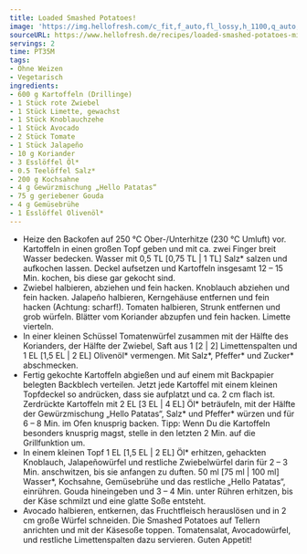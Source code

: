 ```yaml
---
title: Loaded Smashed Potatoes!
image: 'https://img.hellofresh.com/c_fit,f_auto,fl_lossy,h_1100,q_auto,w_2600/hellofresh_s3/image/loaded-smashed-potatoes-mit-jalapeno-kase-sosze-bf1c29e4.jpg'
sourceURL: https://www.hellofresh.de/recipes/loaded-smashed-potatoes-mit-jalapeno-kase-sosze-6331c4fe5114df09210fc926
servings: 2
time: PT35M
tags:
- Ohne Weizen
- Vegetarisch
ingredients:
- 600 g Kartoffeln (Drillinge)
- 1 Stück rote Zwiebel
- 1 Stück Limette, gewachst
- 1 Stück Knoblauchzehe
- 1 Stück Avocado
- 2 Stück Tomate
- 1 Stück Jalapeño
- 10 g Koriander
- 3 Esslöffel Öl*
- 0.5 Teelöffel Salz*
- 200 g Kochsahne
- 4 g Gewürzmischung „Hello Patatas“
- 75 g geriebener Gouda
- 4 g Gemüsebrühe
- 1 Esslöffel Olivenöl*
---
```


- Heize den Backofen auf 250 °C Ober-/Unterhitze (230 °C Umluft) vor.  Kartoffeln in einen großen Topf geben und mit ca. zwei Finger breit Wasser bedecken. Wasser mit 0,5 TL [0,75 TL | 1 TL] Salz\* salzen und aufkochen lassen. Deckel aufsetzen und Kartoffeln insgesamt 12 – 15 Min. kochen, bis diese gar gekocht sind.
- Zwiebel halbieren, abziehen und fein hacken.  Knoblauch abziehen und fein hacken.  Jalapeño halbieren, Kerngehäuse entfernen und fein hacken (Achtung: scharf!).  Tomaten halbieren, Strunk entfernen und grob würfeln.  Blätter vom Koriander abzupfen und fein hacken.  Limette vierteln.
- In einer kleinen Schüssel Tomatenwürfel zusammen mit der Hälfte des Korianders, der Hälfte der Zwiebel, Saft aus 1 [2 | 2] Limettenspalten und 1 EL [1,5 EL | 2 EL] Olivenöl\* vermengen. Mit Salz\*, Pfeffer\* und Zucker\* abschmecken.
- Fertig gekochte Kartoffeln abgießen und auf einem mit Backpapier belegten Backblech verteilen. Jetzt jede Kartoffel mit einem kleinen Topfdeckel so andrücken, dass sie aufplatzt und ca. 2 cm flach ist.  Zerdrückte Kartoffeln mit 2 EL [3 EL | 4 EL] Öl\* beträufeln, mit der Hälfte der Gewürzmischung „Hello Patatas“, Salz\* und Pfeffer\* würzen und für 6 – 8 Min. im Ofen knusprig backen.  Tipp: Wenn Du die Kartoffeln besonders knusprig magst, stelle in den letzten 2 Min. auf die Grillfunktion um.
- In einem kleinen Topf 1 EL [1,5 EL | 2 EL] Öl\* erhitzen, gehackten Knoblauch, Jalapeñowürfel und restliche Zwiebelwürfel darin für 2 – 3 Min. anschwitzen, bis sie anfangen zu duften.  50 ml [75 ml | 100 ml]  Wasser\*, Kochsahne, Gemüsebrühe und das restliche „Hello Patatas“, einrühren.  Gouda hineingeben und 3 – 4  Min. unter Rühren erhitzen, bis der Käse schmilzt und eine glatte Soße entsteht.
- Avocado halbieren, entkernen, das Fruchtfleisch herauslösen und in 2 cm große Würfel schneiden.  Die Smashed Potatoes auf Tellern anrichten und mit der Käsesoße toppen.  Tomatensalat, Avocadowürfel, und restliche Limettenspalten dazu servieren.  Guten Appetit!
